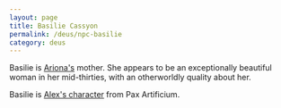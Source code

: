```yaml
---
layout: page
title: Basilie Cassyon
permalink: /deus/npc-basilie
category: deus
---
```

Basilie is [Ariona's](char-public-alex) mother. She appears to be an exceptionally beautiful woman in her mid-thirties, with an otherworldly quality about her.

Basilie is [Alex's character](/pax/pcs/erica.html) from Pax Artificium.

